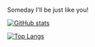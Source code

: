 Someday I'll be just like you!

[![GitHub stats](https://github-readme-stats.vercel.app/api?username=qian0817&count_private=true&show_icons=true)](https://github.com/anuraghazra/github-readme-stats)

[![Top Langs](https://github-readme-stats.vercel.app/api/top-langs/?username=qian0817&hide=css,html)](https://github.com/anuraghazra/github-readme-stats)
